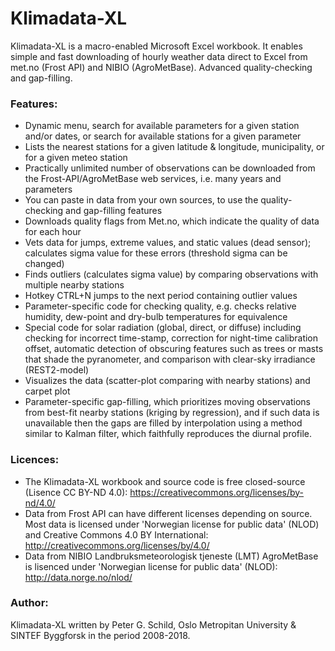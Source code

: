 # Klimadata-XL
Klimadata-XL is a macro-enabled Microsoft Excel workbook.
It enables simple and fast downloading of hourly weather data direct to Excel from met.no (Frost API) and NIBIO (AgroMetBase). Advanced quality-checking and gap-filling.

### Features:
- Dynamic menu, search for available parameters for a given station and/or dates, or search for available stations for a given parameter
- Lists the nearest stations for a given latitude & longitude, municipality, or for a given meteo station
- Practically unlimited number of observations can be downloaded from the Frost-API/AgroMetBase web services, i.e. many years and parameters
- You can paste in data from your own sources, to use the quality-checking and gap-filling features
- Downloads quality flags from Met.no, which indicate the quality of data for each hour
- Vets data for jumps, extreme values, and static values (dead sensor); calculates sigma value for these errors (threshold sigma can be changed)
- Finds outliers (calculates sigma value) by comparing observations with multiple nearby stations
- Hotkey CTRL+N jumps to the next period containing outlier values
- Parameter-specific code for checking quality, e.g. checks relative humidity, dew-point and dry-bulb temperatures for equivalence
- Special code for solar radiation (global, direct, or diffuse) including checking for incorrect time-stamp, correction for night-time calibration offset, automatic detection of obscuring features such as trees or masts that shade the pyranometer, and comparison with clear-sky irradiance (REST2-model)
- Visualizes the data (scatter-plot comparing with nearby stations) and carpet plot
- Parameter-specific gap-filling, which prioritizes moving observations from best-fit nearby stations (kriging by regression), and if such data is unavailable then the gaps are filled by interpolation using a method similar to Kalman filter, which faithfully reproduces the diurnal profile.

### Licences:
- The Klimadata-XL workbook and source code is free closed-source (Lisence CC BY-ND 4.0): https://creativecommons.org/licenses/by-nd/4.0/
- Data from Frost API can have different licenses depending on source. Most data is licensed under 'Norwegian license for public data' (NLOD) and Creative Commons 4.0 BY International: http://creativecommons.org/licenses/by/4.0/
- Data from NIBIO Landbruksmeteorologisk tjeneste (LMT) AgroMetBase is lisenced under 'Norwegian license for public data' (NLOD): http://data.norge.no/nlod/

### Author:
Klimadata-XL written by Peter G. Schild, Oslo Metropitan University & SINTEF Byggforsk in the period 2008-2018.
